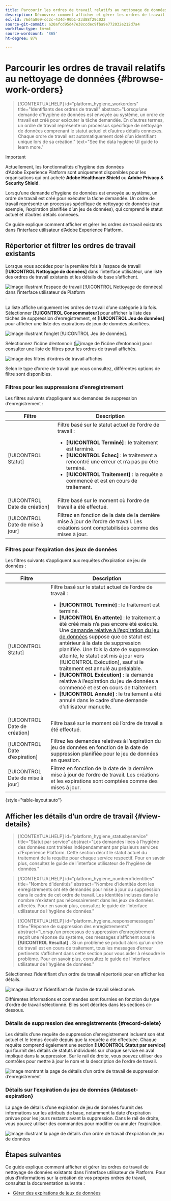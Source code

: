 ```yaml
---
title: Parcourir les ordres de travail relatifs au nettoyage de données
description: Découvrez comment afficher et gérer les ordres de travail de nettoyage de données existants dans l’interface utilisateur d’Adobe Experience Platform.
exl-id: 76d4a809-cc2c-434d-90b1-23d88f29c022
source-git-commit: a20afcd95d47e38ccdec9fba9e772032e212d7a4
workflow-type: tm+mt
source-wordcount: '865'
ht-degree: 87%

---
```


# Parcourir les ordres de travail relatifs au nettoyage de données {#browse-work-orders}

>[!CONTEXTUALHELP]
>id="platform_hygiene_workorders"
>title="Identifiants des ordres de travail"
>abstract="Lorsqu’une demande d’hygiène de données est envoyée au système, un ordre de travail est créé pour exécuter la tâche demandée. En d’autres termes, un ordre de travail représente un processus spécifique de nettoyage de données comprenant le statut actuel et d’autres détails connexes. Chaque ordre de travail est automatiquement doté d’un identifiant unique lors de sa création."
>text="See the data hygiene UI guide to learn more."

>[!IMPORTANT]
>
>Actuellement, les fonctionnalités d’hygiène des données d’Adobe Experience Platform sont uniquement disponibles pour les organisations qui ont acheté **Adobe Healthcare Shield** ou **Adobe Privacy &amp; Security Shield**.

Lorsqu’une demande d’hygiène de données est envoyée au système, un ordre de travail est créé pour exécuter la tâche demandée. Un ordre de travail représente un processus spécifique de nettoyage de données (par exemple, l’expiration planifiée d’un jeu de données), qui comprend le statut actuel et d’autres détails connexes.

Ce guide explique comment afficher et gérer les ordres de travail existants dans l’interface utilisateur d’Adobe Experience Platform.

## Répertorier et filtrer les ordres de travail existants

Lorsque vous accédez pour la première fois à l’espace de travail **[!UICONTROL Nettoyage de données]** dans l’interface utilisateur, une liste des ordres de travail existants et les détails de base s’affichent.

![Image illustrant l’espace de travail [!UICONTROL Nettoyage de données] dans l’interface utilisateur de Platform](../images/ui/browse/work-order-list.png).

La liste affiche uniquement les ordres de travail d’une catégorie à la fois. Sélectionner **[!UICONTROL Consommateur]** pour afficher la liste des tâches de suppression d’enregistrement, et **[!UICONTROL Jeu de données]** pour afficher une liste des expirations de jeux de données planifiées.

![Image illustrant l’onglet [!UICONTROL Jeu de données]](../images/ui/browse/dataset-tab.png).

Sélectionnez l’icône d’entonnoir (![image de l’icône d’entonnoir](../images/ui/browse/funnel-icon.png)) pour consulter une liste de filtres pour les ordres de travail affichés.

![Image des filtres d’ordres de travail affichés](../images/ui/browse/filters.png)

Selon le type d’ordre de travail que vous consultez, différentes options de filtre sont disponibles.

### Filtres pour les suppressions d’enregistrement

Les filtres suivants s’appliquent aux demandes de suppression d’enregistrement :

| Filtre | Description |
| --- | --- |
| [!UICONTROL Statut] | Filtre basé sur le statut actuel de l’ordre de travail :<ul><li>**[!UICONTROL Terminé]** : le traitement est terminé.</li><li>**[!UICONTROL Échec]** : le traitement a rencontré une erreur et n’a pas pu être terminé.</li><li>**[!UICONTROL Traitement]** : la requête a commencé et est en cours de traitement.</li></ul> |
| [!UICONTROL Date de création] | Filtre basé sur le moment où l’ordre de travail a été effectué. |
| [!UICONTROL Date de mise à jour] | Filtrez en fonction de la date de la dernière mise à jour de l’ordre de travail. Les créations sont comptabilisées comme des mises à jour. |

### Filtres pour l’expiration des jeux de données

Les filtres suivants s’appliquent aux requêtes d’expiration de jeu de données :

| Filtre | Description |
| --- | --- |
| [!UICONTROL Statut] | Filtre basé sur le statut actuel de l’ordre de travail :<ul><li>**[!UICONTROL Terminé]** : le traitement est terminé.</li><li>**[!UICONTROL En attente]** : le traitement a été créé mais n’a pas encore été exécuté. Une [demande relative à l’expiration du jeu de données](./dataset-expiration.md) suppose que ce statut est antérieur à la date de suppression planifiée. Une fois la date de suppression atteinte, le statut est mis à jour vers [!UICONTROL Exécution], sauf si le traitement est annulé au préalable.</li><li>**[!UICONTROL Exécution]** : la demande relative à l’expiration du jeu de données a commencé et est en cours de traitement.</li><li>**[!UICONTROL Annulé]** : le traitement a été annulé dans le cadre d’une demande d’utilisateur manuelle.</li></ul> |
| [!UICONTROL Date de création] | Filtre basé sur le moment où l’ordre de travail a été effectué. |
| [!UICONTROL Date d’expiration] | Filtrez les demandes relatives à l’expiration du jeu de données en fonction de la date de suppression planifiée pour le jeu de données en question. |
| [!UICONTROL Date de mise à jour] | Filtrez en fonction de la date de la dernière mise à jour de l’ordre de travail. Les créations et les expirations sont comptées comme des mises à jour. |

{style=&quot;table-layout:auto&quot;}

## Afficher les détails d’un ordre de travail {#view-details}

>[!CONTEXTUALHELP]
>id="platform_hygiene_statusbyservice"
>title="Statut par service"
>abstract="Les demandes liées à l’hygiène des données sont traitées indépendamment par plusieurs services d’Experience Platform. Cette section décrit le statut actuel du traitement de la requête pour chaque service respectif. Pour en savoir plus, consultez le guide de l’interface utilisateur de l’hygiène de données."

>[!CONTEXTUALHELP]
>id="platform_hygiene_numberofidentities"
>title="Nombre d’identités"
>abstract="Nombre d’identités dont les enregistrements ont été demandés pour mise à jour ou suppression dans le cadre de cet ordre de travail. Les identités incluses dans le nombre n’existent pas nécessairement dans les jeux de données affectés. Pour en savoir plus, consultez le guide de l’interface utilisateur de l’hygiène de données."

>[!CONTEXTUALHELP]
>id="platform_hygiene_responsemessages"
>title="Réponse de suppression des enregistrements"
>abstract="Lorsqu’un processus de suppression d’enregistrement reçoit une réponse du système, ces messages s’affichent sous le **[!UICONTROL Résultat]** . Si un problème se produit alors qu’un ordre de travail est en cours de traitement, tous les messages d’erreur pertinents s’affichent dans cette section pour vous aider à résoudre le problème. Pour en savoir plus, consultez le guide de l’interface utilisateur de l’hygiène de données."

Sélectionnez l’identifiant d’un ordre de travail répertorié pour en afficher les détails.

![Image illustrant l’identifiant de l’ordre de travail sélectionné](../images/ui/browse/select-work-order.png).

Différentes informations et commandes sont fournies en fonction du type d’ordre de travail sélectionné. Elles sont décrites dans les sections ci-dessous.

### Détails de suppression des enregistrements {#record-delete}

Les détails d’une requête de suppression d’enregistrement incluent son état actuel et le temps écoulé depuis que la requête a été effectuée. Chaque requête comprend également une section **[!UICONTROL Statut par service]** qui fournit des détails de statuts individuels sur chaque service en aval impliqué dans la suppression. Sur le rail de droite, vous pouvez utiliser des contrôles pour mettre à jour le nom et la description de l’ordre de travail.

![Image montrant la page de détails d’un ordre de travail de suppression d’enregistrement](../images/ui/browse/record-delete-details.png)

### Détails sur l’expiration du jeu de données {#dataset-expiration}

La page de détails d’une expiration de jeu de données fournit des informations sur les attributs de base, notamment la date d’expiration prévue pour les jours restants avant la suppression. Dans le rail de droite, vous pouvez utiliser des commandes pour modifier ou annuler l’expiration.

![Image illustrant la page de détails d’un ordre de travail d’expiration de jeu de données](../images/ui/browse/ttl-details.png)

## Étapes suivantes

Ce guide explique comment afficher et gérer les ordres de travail de nettoyage de données existants dans l’interface utilisateur de Platform. Pour plus d’informations sur la création de vos propres ordres de travail, consultez la documentation suivante :

* [Gérer des expirations de jeux de données](./dataset-expiration.md)
<!-- * [Manage record deletes](./record-delete.md) -->
